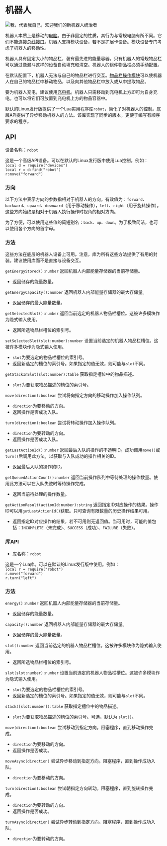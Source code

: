# 机器人
![我，代表我自己，欢迎我们的新机器人统治者](item:oc2r:robot)

机器人本质上是移动的[电脑](../block/computer.md)。由于非固定的性质，其行为与常规电脑有所不同。它们不能连接[总线接口](../block/bus_interface.md)。机器人支持模块设备，若不是扩展卡设备。模块设备专门考虑了机器人的移动性。

机器人具有固定大小的物品栏，装有最先进的能量容器。只有机器人的常规物品栏可以通过像漏斗这样的设备自动填充和清空。机器人的组件物品栏必须手动配置。

在默认配置下，机器人无法与自己的物品栏进行交互。[物品栏操作模块](inventory_operations_module.md)可以使机器人在自己的物品栏中移动物品，以及向其他物品栏中放入或从中提取物品。

要为机器人充电，建议使用[充电机](../block/charger.md)。机器人只需移动到充电机上方即可为自身充电。也可以将它们可放置到充电机上方的物品容器中。

默认的Linux发行版提供了一个Lua实用程序库`robot`，简化了对机器人的控制。底层API提供了异步移动机器人的方法。该库实现了同步的版本，更便于编写有顺序要求的程序。

## API
设备名称：`robot`

这是一个高级API设备。可以在默认的Linux发行版中使用Lua控制。例如：  
`local d = require("devices")`  
`local r = d:find("robot")`  
`r:move("forward")`

### 方向
以下方法中表示方向的参数指相对于机器人的方向。有效值为：`forward`、`backward`、`upward`、`downward`（用于移动操作），`left`、`right`（用于旋转操作）。这些方向始终是相对于机器人执行操作时视角的相对方向。

为了方便，可以使用这些值的简短别名：`back`、`up`、`down`。为了极致简洁，也可以使用各个方向的首字母。

### 方法
这些方法在底层的机器人设备上可用。注意，库为所有这些方法提供了有用的封装。建议使用库而不是直接与设备交互。

`getEnergyStored():number` 返回机器人内部能量存储器的当前存储量。
- 返回储存的能量数量。

`getEnergyCapacity():number` 返回机器人内部能量存储器的最大存储量。
- 返回储存的最大能量数量。

`getSelectedSlot():number` 返回当前选定的机器人物品栏槽位。这被许多模块作为隐式输入使用。
- 返回所选物品栏槽位的索引号。

`setSelectedSlot(slot:number):number` 设置当前选定的机器人物品栏槽位。这被许多模块作为隐式输入使用。
- `slot`为要选定的物品栏槽位的索引号。
- 返回新选定的槽位的索引号。如果指定的值无效，则可能与`slot`不同。

`getStackInSlot(slot:number):table` 获取指定槽位中的物品描述。
- `slot`为要获取物品描述的槽位的索引号。

`move(direction):boolean` 尝试将向指定方向的移动操作加入操作队列。
- `direction`为要移动的方向。
- 返回操作是否成功入队。

`turn(direction):boolean` 尝试将转动操作加入操作队列。
- `direction`为要转动的方向。
- 返回操作是否成功入队。

`getLastActionId():number` 返回最后入队的操作的不透明ID。成功调用`move()`或`turn()`后调用此方法，以获取与入队成功的操作相关的ID。
- 返回最后入队的操作的ID。

`getQueuedActionCount():number` 返回当前操作队列中等待处理的操作数量。使用此方法可以在入队失败时等待操作完成。
- 返回当前待处理的操作数量。

`getActionResult(actionId:number):string` 返回指定ID对应操作的结果。操作ID可以用`getLastActionId()`获取。只可查询有限数量的历史操作结果可用。
- 返回指定ID对应操作的结果，若不可用则无返回值。当可用时，可能的值包括：`INCOMPLETE`（未完成）、`SUCCESS`（成功）、`FAILURE`（失败）。

### 库API
- 库名称：`robot`

这是一个Lua库。可以在默认的Linux发行版中使用。例如：  
`local r = require("robot")`  
`r.move("forward")`  
`r.turn("left")`

### 方法
`energy():number` 返回机器人内部能量存储器的当前存储量。
- 返回储存的能量数量。

`capacity():number` 返回机器人内部能量存储器的最大存储量。
- 返回储存的最大能量数量。

`slot():number` 返回当前选定的机器人物品栏槽位。这被许多模块作为隐式输入使用。
- 返回所选物品栏槽位的索引号。

`slot(slot:number):number` 设置当前选定的机器人物品栏槽位。这被许多模块作为隐式输入使用。
- `slot`为要选定的物品栏槽位的索引号。
- 返回新选定的槽位的索引号。如果指定的值无效，则可能与`slot`不同。

`stack([slot:number]):table` 获取指定槽位中的物品描述。
- `slot`为要获取物品描述的槽位的索引号。可选，默认为 `slot()`。

`move(direction):boolean` 尝试移动到指定方向。阻塞程序，直到移动操作完成。
- `direction`为要移动的方向。
- 返回操作是否成功。

`moveAsync(direction)` 尝试异步移动到指定方向。阻塞程序，直到操作成功入队。
- `direction`为要移动的方向。

`turn(direction):boolean` 尝试朝指定方向转动。阻塞程序，直到旋转操作完成。
- `direction`为要转动的方向。
- 返回操作是否成功。

`turnAsync(direction)` 尝试异步转动到指定方向。阻塞程序，直到操作成功入队。
- `direction`为要转动的方向。
